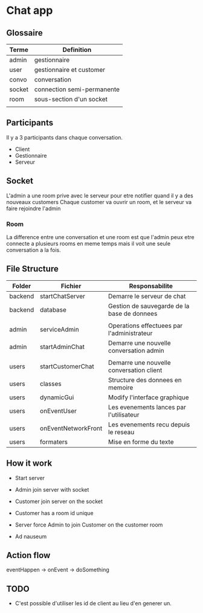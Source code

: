 # Chat app

## Glossaire

| Terme   | Definition                 |
|---------|----------------------------|
| admin   | gestionnaire               |
| user    | gestionnaire et customer   |
| convo   | conversation               |
| socket  | connection semi-permanente |
| room    | sous-section d'un socket   |
|  |  |

## Participants

Il y a 3 participants dans chaque conversation.

- Client
- Gestionnaire
- Serveur

## Socket

L'admin a une room prive avec le serveur pour etre notifier quand il y a des nouveaux customers
Chaque customer va ouvrir un room, et le serveur va faire rejoindre l'admin

### Room

La difference entre une conversation et une room est que l'admin peux etre connecte a plusieurs rooms
en meme temps mais il voit une seule conversation a la fois.

## File Structure

| Folder  | Fichier             | Responsabilite                              |
|---------|---------------------|---------------------------------------------|
| backend | startChatServer     | Demarre le serveur de chat                  |
| backend | database            | Gestion de sauvegarde de la base de donnees |
|         |                     |                                             |
| admin   | serviceAdmin        | Operations effectuees par l'administrateur  |
| admin   | startAdminChat      | Demarre une nouvelle conversation admin     |
|         |                     |                                             |
| users   | startCustomerChat   | Demarre une nouvelle conversation client    |
| users   | classes             | Structure des donnees en memoire            |
| users   | dynamicGui          | Modify l'interface graphique                |
| users   | onEventUser         | Les evenements lances par l'utilisateur     |
| users   | onEventNetworkFront | Les evenements recu depuis le reseau        |
| users   | formaters           | Mise en forme du texte                      |

## How it work

- Start server
- Admin join server with socket

- Customer join server on the socket
- Customer has a room id unique
- Server force Admin to join Customer on the customer room
- Ad nauseum

## Action flow

eventHappen -> onEvent -> doSomething

## TODO

- C'est possible d'utiliser les id de client au lieu d'en generer un.
